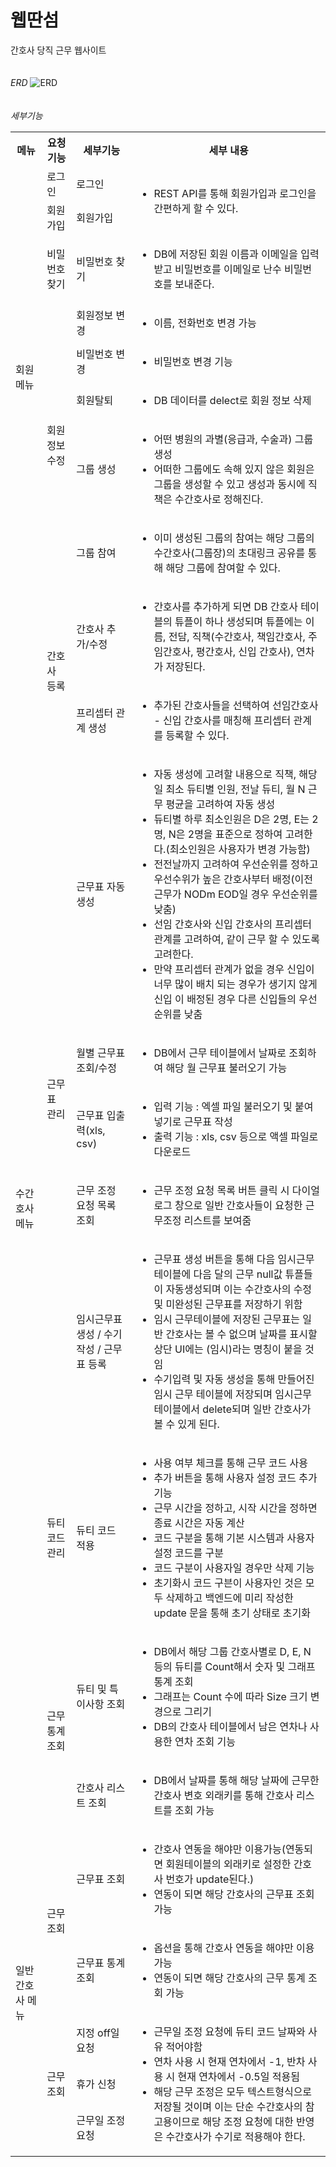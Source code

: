 # 웹딴섬
간호사 당직 근무 웹사이트   
</br></br>
_ERD_
![ERD](https://user-images.githubusercontent.com/77259234/167297568-2da9564f-b2f6-446c-957e-3cefd2ce052e.png)
</br></br></br>
_세부기능_
<table>
  <tr>
    <th>메뉴</th>
    <th>요청 기능</th>
    <th>세부기능</th>
    <th>세부 내용</th>
  </tr>
  <tr>
    <td rowspan="8">회원메뉴</td>
    <td>로그인</td>
    <td>로그인</td>
    <td rowspan="2">
      <ul>
        <li>REST API를 통해 회원가입과 로그인을 간편하게 할 수 있다.</li>
      </ul>
    </td>
  </tr>
  <tr>
    <td>회원가입</td>
    <td>회원가입</td>
  </tr>
  <tr>
    <td>비밀번호 찾기</td>
    <td>비밀번호 찾기</td>
    <td>
      <ul>
        <li>DB에 저장된 회원 이름과 이메일을 입력받고 비밀번호를 이메일로 난수 비밀번호를 보내준다.</li>
      </ul>
    </td>
  </tr>
  <tr>
    <td rowspan="5">회원정보 수정</td>
    <td>회원정보 변경</td>
    <td>
      <ul>
        <li>이름, 전화번호 변경 가능</li>
      </ul>
    </td>
  </tr>
  <tr>
    <td>비밀번호 변경</td>
    <td>
      <ul>
        <li>비밀번호 변경 기능</li>
      </ul>
    </td>
  </tr>
  <tr>
    <td>회원탈퇴</td>
    <td>
      <ul>
        <li>DB 데이터를 delect로 회원 정보 삭제</li>
      </ul>
    </td>
  </tr>
  <tr>
    <td>그룹 생성</td>
    <td>
      <ul>
        <li>어떤 병원의 과별(응급과, 수술과) 그룹 생성</li>
        <li>어떠한 그룹에도 속해 있지 않은 회원은 그룹을 생성할 수 있고 생성과 동시에 직책은 수간호사로 정해진다.</li>
      </ul>
    </td>
  </tr>
  <tr>
    <td>그룹 참여</td>
    <td>
      <ul>
        <li>이미 생성된 그룹의 참여는 해당 그룹의 수간호사(그룹장)의 초대링크 공유를 통해 해당 그룹에 참여할 수 있다.</li>
      </ul>
    </td>
  </tr>
  <tr>
    <td rowspan="10">수간호사 메뉴</td>
    <td rowspan="2">간호사 등록</td>
    <td>간호사 추가/수정</td>
    <td>
      <ul>
        <li>간호사를 추가하게 되면 DB 간호사 테이블의 튜플이 하나 생성되며 튜플에는 이름, 전담, 직책(수간호사, 책임간호사, 주임간호사, 평간호사, 신입 간호사), 연차가 저장된다.</li>
      </ul>
    </td>
  </tr>
  <tr>
    <td>프리셉터 관계 생성</td>
    <td>
      <ul>
        <li>추가된 간호사들을 선택하여 선임간호사 - 신입 간호사를 매칭해 프리셉터 관계를 등록할 수 있다.</li>
      </ul>
    </td>
  </tr>
  <tr>
    <td rowspan="5">근무표 관리</td>
    <td>근무표 자동생성</td>
    <td>
      <ul>
        <li>자동 생성에 고려할 내용으로 직책, 해당 일 최소 듀티별 인원, 전날 듀티, 월 N 근무 평균을 고려하여 자동 생성</li>
        <li>듀티별 하루 최소인원은 D은 2명, E는 2명, N은 2명을 표준으로 정하여 고려한다.(최소인원은 사용자가 변경 가능함)</li>
        <li>전전날까지 고려하여 우선순위를 정하고 우선수위가 높은 간호사부터 배정(이전 근무가 NODm EOD일 경우 우선순위를 낮춤)</li>
        <li>선임 간호사와 신입 간호사의 프리셉터 관계를 고려하여, 같이 근무 할 수 있도록 고려한다.</li>
        <li>만약 프리셉터 관계가 없을 경우 신입이 너무 많이 배치 되는 경우가 생기지 않게 신입 이 배정된 경우 다른 신입들의 우선순위를 낮춤</li>
      </ul>
    </td>
  </tr>
  <tr>
    <td>월별 근무표 조회/수정</td>
    <td>
      <ul>
        <li>DB에서 근무 테이블에서 날짜로 조회하여 해당 월 근무표 불러오기 가능</li>
      </ul>
    </td>
  </tr>
  <tr>
    <td>근무표 입출력(xls, csv)</td>
    <td>
      <ul>
        <li>입력 기능 : 엑셀 파일 불러오기 및 붙여넣기로 근무표 작성</li>
        <li>출력 기능 : xls, csv 등으로 액셀 파일로 다운로드</li>
      </ul>
    </td>
  </tr>
  <tr>
    <td>근무 조정 요청 목록 조회</td>
    <td>
      <ul>
        <li>근무 조정 요청 목록 버튼 클릭 시 다이얼로그 창으로 일반 간호사들이 요청한 근무조정 리스트를 보여줌</li>
      </ul>
    </td>
  </tr>
  <tr>
    <td>임시근무표 생성 / 수기작성 / 근무표 등록</td>
    <td>
      <ul>
        <li>근무표 생성 버튼을 통해 다음 임시근무테이블에 다음 달의 근무 null값 튜플들이 자동생성되며 이는 수간호사의 수정 및 미완성된 근무표를 저장하기 위함</li>
        <li>임시 근무테이블에 저장된 근무표는 일반 간호사는 볼 수 없으며 날짜를 표시할 상단 UI에는 (임시)라는 명칭이 붙을 것임</li>
        <li>수기입력 및 자동 생성을 통해 만들어진 임시 근무 테이블에 저장되며 임시근무 테이블에서 delete되며 일반 간호사가 볼 수 있게 된다.</li>
      </ul>
    </td>
  </tr>
  <tr>
    <td>듀티 코드 관리</td>
    <td>듀티 코드 적용</td>
    <td>
      <ul>
        <li>사용 여부 체크를 통해 근무 코드 사용</li>
        <li>추가 버튼을 통해 사용자 설정 코드 추가 기능</li>
        <li>근무 시간을 정하고, 시작 시간을 정하면 종료 시간은 자동 계산</li>
        <li>코드 구분을 통해 기본 시스템과 사용자 설정 코드를 구분</li>
        <li>코드 구분이 사용자일 경우만 삭제 기능</li>
        <li>초기화시 코드 구븐이 사용자인 것은 모두 삭제하고 백엔드에 미리 작성한 update 문을 통해 초기 상태로 초기화</li>
      </ul>
    </td>
  </tr>
  <tr>
    <td rowspan="2">근무 통계 조회</td>
    <td>듀티 및 특이사항 조회</td>
    <td>
      <ul>
        <li>DB에서 해당 그룹 간호사별로 D, E, N 등의 듀티를 Count해서 숫자 및 그래프 통계 조회</li>
        <li>그래프는 Count 수에 따라 Size 크기 변경으로 그리기</li>
        <li>DB의 간호사 테이블에서 남은 연차나 사용한 연차 조회 기능</li>
      </ul>
    </td>
  </tr>
  <tr>
    <td>간호사 리스트 조회</td>
    <td>
      <ul>
        <li>DB에서 날짜를 통해 해당 날짜에 근무한 간호사 변호 외래키를 통해 간호사 리스트를 조회 가능</li>
      </ul>
    </td>
  </tr>
  <tr>
    <td rowspan="5">일반 간호사 메뉴</td>
    <td rowspan="2">근무 조회</td>
    <td>근무표 조회</td>
    <td>
      <ul>
        <li>간호사 연동을 해야만 이용가능(연동되면 회원테이블의 외래키로 설정한 간호사 번호가 update된다.)</li>
        <li>연동이 되면 해당 간호사의 근무표 조회가능</li>
      </ul>
    </td>
  </tr>
  <tr>
    <td>근무표 통계 조회</td>
    <td>
      <ul>
        <li>옵션을 통해 간호사 연동을 해야만 이용가능</li>
        <li>연동이 되면 해당 간호사의 근무 통계 조회 가능</li>
      </ul>
    </td>
  </tr>
  <tr>
    <td rowspan="3">근무 조회</td>
    <td>지정 off일 요청</td>
    <td rowspan="3">
      <ul>
        <li>근무일 조정 요청에 듀티 코드 날짜와 사유 적어야함</li>
        <li>연차 사용 시 현재 연차에서 -1, 반차 사용 시 현재 연차에서 -0.5일 적용됨</li>
        <li>해당 근무 조정은 모두 텍스트형식으로 저장될 것이며 이는 단순 수간호사의 참고용이므로 해당 조정 요청에 대한 반영은 수간호사가 수기로 적용해야 한다.</li>
      </ul>
    </td>
  </tr>
  <tr>
    <td>휴가 신청</td>
  </tr>
  <tr>
    <td>근무일 조정 요청</td>
  </tr>
</table>

